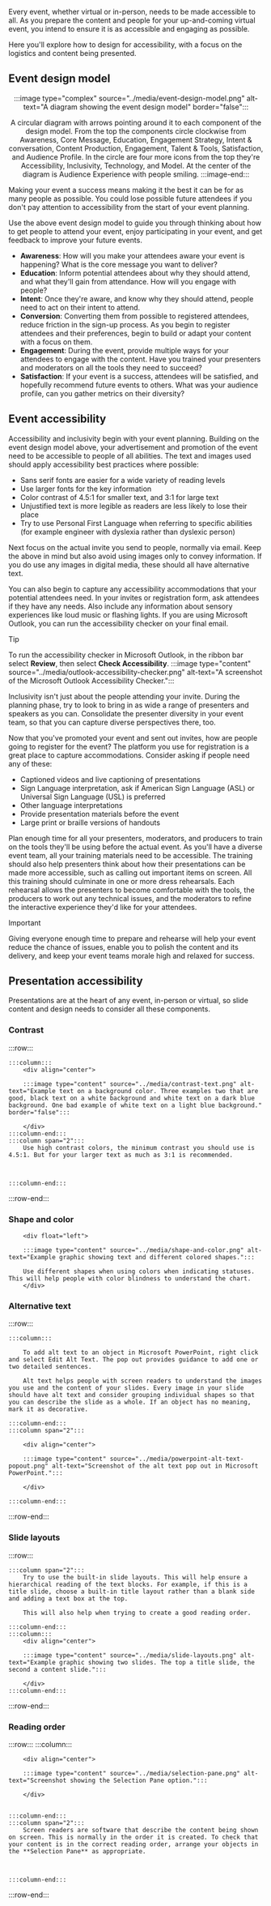 Every event, whether virtual or in-person, needs to be made accessible to all. As you prepare the content and people for your up-and-coming virtual event, you intend to ensure it is as accessible and engaging as possible.

Here you'll explore how to design for accessibility, with a focus on the logistics and content being presented.

## Event design model

<div align="center">

:::image type="complex" source="../media/event-design-model.png" alt-text="A diagram showing the event design model" border="false":::

A circular diagram with arrows pointing around it to each component of the design model. From the top the components circle clockwise from Awareness, Core Message, Education, Engagement Strategy, Intent & conversation, Content Production, Engagement, Talent & Tools, Satisfaction, and Audience Profile. In the circle are four more icons from the top they're Accessibility, Inclusivity, Technology, and Model. At the center of the diagram is Audience Experience with people smiling.
:::image-end:::

</div>

Making your event a success means making it the best it can be for as many people as possible. You could lose possible future attendees if you don't pay attention to accessibility from the start of your event planning.

Use the above event design model to guide you through thinking about how to get people to attend your event, enjoy participating in your event, and get feedback to improve your future events.

- **Awareness**: How will you make your attendees aware your event is happening? What is the core message you want to deliver?
- **Education**: Inform potential attendees about why they should attend, and what they'll gain from attendance. How will you engage with people?
- **Intent**: Once they're aware, and know why they should attend, people need to act on their intent to attend.
- **Conversion**: Converting them from possible to registered attendees, reduce friction in the sign-up process. As you begin to register attendees and their preferences, begin to build or adapt your content with a focus on them.
- **Engagement**: During the event, provide multiple ways for your attendees to engage with the content. Have you trained your presenters and moderators on all the tools they need to succeed?
- **Satisfaction**: If your event is a success, attendees will be satisfied, and hopefully recommend future events to others. What was your audience profile, can you gather metrics on their diversity?

## Event accessibility

Accessibility and inclusivity begin with your event planning. Building on the event design model above, your advertisement and promotion of the event need to be accessible to people of all abilities. The text and images used should apply accessibility best practices where possible:

- Sans serif fonts are easier for a wide variety of reading levels
- Use larger fonts for the key information
- Color contrast of 4.5:1 for smaller text, and 3:1 for large text
- Unjustified text is more legible as readers are less likely to lose their place
- Try to use Personal First Language when referring to specific abilities (for example engineer with dyslexia rather than dyslexic person)

Next focus on the actual invite you send to people, normally via email. Keep the above in mind but also avoid using images only to convey information. If you do use any images in digital media, these should all have alternative text.

You can also begin to capture any accessibility accommodations that your potential attendees need. In your invites or registration form, ask attendees if they have any needs. Also include any information about sensory experiences like loud music or flashing lights. If you are using Microsoft Outlook, you can run the accessibility checker on your final email.

> [!TIP]
> To run the accessibility checker in Microsoft Outlook, in the ribbon bar select **Review**, then select **Check Accessibility**.
> :::image type="content" source="../media/outlook-accessibility-checker.png" alt-text="A screenshot of the Microsoft Outlook Accessibility Checker.":::

Inclusivity isn't just about the people attending your invite. During the planning phase, try to look to bring in as wide a range of presenters and speakers as you can. Consolidate the presenter diversity in your event team, so that you can capture diverse perspectives there, too.

Now that you've promoted your event and sent out invites, how are people going to register for the event? The platform you use for registration is a great place to capture accommodations. Consider asking if people need any of these:

- Captioned videos and live captioning of presentations
- Sign Language interpretation, ask if American Sign Language (ASL) or Universal Sign Language (USL) is preferred
- Other language interpretations
- Provide presentation materials before the event
- Large print or braille versions of handouts

Plan enough time for all your presenters, moderators, and producers to train on the tools they'll be using before the actual event. As you'll have a diverse event team, all your training materials need to be accessible. The training should also help presenters think about how their presentations can be made more accessible, such as calling out important items on screen. All this training should culminate in one or more dress rehearsals. Each rehearsal allows the presenters to become comfortable with the tools, the producers to work out any technical issues, and the moderators to refine the interactive experience they'd like for your attendees.

> [!IMPORTANT]
> Giving everyone enough time to prepare and rehearse will help your event reduce the chance of issues, enable you to polish the content and its delivery, and keep your event teams morale high and relaxed for success.

## Presentation accessibility

Presentations are at the heart of any event, in-person or virtual, so slide content and design needs to consider all these components.

### Contrast

:::row:::

    :::column:::
        <div align="center">

        :::image type="content" source="../media/contrast-text.png" alt-text="Example text on a background color. Three examples two that are good, black text on a white background and white text on a dark blue background. One bad example of white text on a light blue background." border="false":::

        </div>
    :::column-end:::
    :::column span="2":::
        Use high contrast colors, the minimum contrast you should use is 4.5:1. But for your larger text as much as 3:1 is recommended. 


        
    :::column-end:::
:::row-end:::

### Shape and color

        <div float="left">

        :::image type="content" source="../media/shape-and-color.png" alt-text="Example graphic showing text and different colored shapes.":::

        Use different shapes when using colors when indicating statuses. This will help people with color blindness to understand the chart. 
        </div>


### Alternative text

:::row:::

    :::column:::

        To add alt text to an object in Microsoft PowerPoint, right click and select Edit Alt Text. The pop out provides guidance to add one or two detailed sentences.

        Alt text helps people with screen readers to understand the images you use and the content of your slides. Every image in your slide should have alt text and consider grouping individual shapes so that you can describe the slide as a whole. If an object has no meaning, mark it as decorative.

    :::column-end:::
    :::column span="2":::

        <div align="center">

        :::image type="content" source="../media/powerpoint-alt-text-popout.png" alt-text="Screenshot of the alt text pop out in Microsoft PowerPoint.":::

        </div>
        
    :::column-end:::
:::row-end:::

### Slide layouts

:::row:::

    :::column span="2":::
        Try to use the built-in slide layouts. This will help ensure a hierarchical reading of the text blocks. For example, if this is a title slide, choose a built-in title layout rather than a blank side and adding a text box at the top.

        This will also help when trying to create a good reading order.
        
    :::column-end:::
    :::column:::
        <div align="center">

        :::image type="content" source="../media/slide-layouts.png" alt-text="Example graphic showing two slides. The top a title slide, the second a content slide.":::

        </div>
    :::column-end:::

:::row-end:::

### Reading order

:::row:::
    :::column:::

        <div align="center">

        :::image type="content" source="../media/selection-pane.png" alt-text="Screenshot showing the Selection Pane option.":::

        </div>


    :::column-end:::
    :::column span="2":::
        Screen readers are software that describe the content being shown on screen. This is normally in the order it is created. To check that your content is in the correct reading order, arrange your objects in the **Selection Pane** as appropriate.



    :::column-end:::
:::row-end:::
